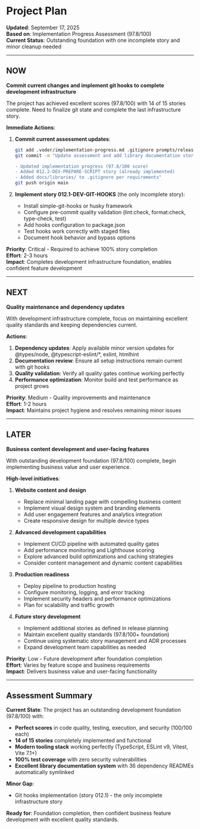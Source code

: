 # Project Plan

**Updated**: September 17, 2025  
**Based on**: Implementation Progress Assessment (97.8/100)  
**Current Status**: Outstanding foundation with one incomplete story and minor cleanup needed

---

## NOW

**Commit current changes and implement git hooks to complete development infrastructure**

The project has achieved excellent scores (97.8/100) with 14 of 15 stories complete. Need to finalize git state and complete the last infrastructure story.

**Immediate Actions**:
1. **Commit current assessment updates**:
   ```bash
   git add .voder/implementation-progress.md .gitignore prompts/release-0.5/in-scope/012.2-DEV-PREPARE-SCRIPT.md
   git commit -m "Update assessment and add library documentation story
   
   - Updated implementation progress (97.8/100 score)
   - Added 012.2-DEV-PREPARE-SCRIPT story (already implemented)
   - Added docs/libraries/ to .gitignore per requirements"
   git push origin main
   ```

2. **Implement story 012.1-DEV-GIT-HOOKS** (the only incomplete story):
   - Install simple-git-hooks or husky framework
   - Configure pre-commit quality validation (lint:check, format:check, type-check, test)
   - Add hooks configuration to package.json
   - Test hooks work correctly with staged files
   - Document hook behavior and bypass options

**Priority**: Critical - Required to achieve 100% story completion  
**Effort**: 2-3 hours  
**Impact**: Completes development infrastructure foundation, enables confident feature development

---

## NEXT

**Quality maintenance and dependency updates**

With development infrastructure complete, focus on maintaining excellent quality standards and keeping dependencies current.

**Actions**:
1. **Dependency updates**: Apply available minor version updates for @types/node, @typescript-eslint/*, eslint, htmlhint
2. **Documentation review**: Ensure all setup instructions remain current with git hooks
3. **Quality validation**: Verify all quality gates continue working perfectly
4. **Performance optimization**: Monitor build and test performance as project grows

**Priority**: Medium - Quality improvements and maintenance  
**Effort**: 1-2 hours  
**Impact**: Maintains project hygiene and resolves remaining minor issues

---

## LATER

**Business content development and user-facing features**

With outstanding development foundation (97.8/100) complete, begin implementing business value and user experience.

**High-level initiatives**:

1. **Website content and design**
   - Replace minimal landing page with compelling business content
   - Implement visual design system and branding elements
   - Add user engagement features and analytics integration
   - Create responsive design for multiple device types

2. **Advanced development capabilities**
   - Implement CI/CD pipeline with automated quality gates
   - Add performance monitoring and Lighthouse scoring
   - Explore advanced build optimizations and caching strategies
   - Consider content management and dynamic content capabilities

3. **Production readiness**
   - Deploy pipeline to production hosting
   - Configure monitoring, logging, and error tracking
   - Implement security headers and performance optimizations
   - Plan for scalability and traffic growth

4. **Future story development**
   - Implement additional stories as defined in release planning
   - Maintain excellent quality standards (97.8/100+ foundation)
   - Continue using systematic story management and ADR processes
   - Expand development team capabilities as needed

**Priority**: Low - Future development after foundation completion  
**Effort**: Varies by feature scope and business requirements  
**Impact**: Delivers business value and user-facing functionality

---

## Assessment Summary

**Current State**: The project has an outstanding development foundation (97.8/100) with:
- **Perfect scores** in code quality, testing, execution, and security (100/100 each)
- **14 of 15 stories** completely implemented and functional
- **Modern tooling stack** working perfectly (TypeScript, ESLint v9, Vitest, Vite 7.1+)
- **100% test coverage** with zero security vulnerabilities
- **Excellent library documentation system** with 36 dependency READMEs automatically symlinked

**Minor Gap**: 
- Git hooks implementation (story 012.1) - the only incomplete infrastructure story

**Ready for**: Foundation completion, then confident business feature development with excellent quality standards.